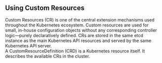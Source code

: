 ## Using Custom Resources
Custom Resources (CR) is one of the central extension mechanisms used throughout the Kubernetes ecosystem. Custom resources are used for small, in-house configuration objects without any corresponding controller logic—purely declaratively defined. CRs are stored in the same etcd instance as the main Kubernetes API resources and served by the same Kubernetes API server.
</br>A CustomResourceDefinition (CRD) is a Kubernetes resource itself. It describes the available CRs in the cluster.